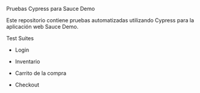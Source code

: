 Pruebas Cypress para Sauce Demo

Este repositorio contiene pruebas automatizadas utilizando Cypress para la aplicación web Sauce Demo.


Test Suites


  - Login

  - Inventario

  - Carrito de la compra

  - Checkout





    
